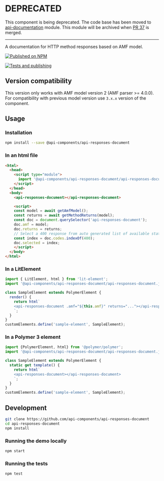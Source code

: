 # DEPRECATED

This component is being deprecated. The code base has been moved to [api-documentation](https://github.com/advanced-rest-client/api-documentation) module. This module will be archived when [PR 37](https://github.com/advanced-rest-client/api-documentation/pull/37) is merged.

-----

A documentation for HTTP method responses based on AMF model.

[![Published on NPM](https://img.shields.io/npm/v/@api-components/api-responses-document.svg)](https://www.npmjs.com/package/@api-components/api-responses-document)

[![Tests and publishing](https://github.com/advanced-rest-client/api-responses-document/actions/workflows/deployment.yml/badge.svg)](https://github.com/advanced-rest-client/api-responses-document/actions/workflows/deployment.yml)

## Version compatibility

This version only works with AMF model version 2 (AMF parser >= 4.0.0).
For compatibility with previous model version use `3.x.x` version of the component.

## Usage

### Installation

```sh
npm install --save @api-components/api-responses-document
```

### In an html file

```html
<html>
  <head>
    <script type="module">
      import '@api-components/api-responses-document/api-responses-document.js';
    </script>
  </head>
  <body>
    <api-responses-document></api-responses-document>

    <script>
    const model = await getAmfModel();
    const returns = await getMethodReturns(model);
    const doc = document.querySelector('api-responses-document');
    doc.amf = model;
    doc.returns = returns;
    // Select a 400 response from auto generated list of available status codes
    const index = doc.codes.indexOf(400);
    doc.selected = index;
    </script>
  </body>
</html>
```

### In a LitElement

```js
import { LitElement, html } from 'lit-element';
import '@api-components/api-responses-document/api-responses-document.js';

class SampleElement extends PolymerElement {
  render() {
    return html`
    <api-responses-document .amf="${this.amf}" returns="..."></api-responses-document>
    `;
  }
}
customElements.define('sample-element', SampleElement);
```

### In a Polymer 3 element

```js
import {PolymerElement, html} from '@polymer/polymer';
import '@api-components/api-responses-document/api-responses-document.js';

class SampleElement extends PolymerElement {
  static get template() {
    return html`
    <api-responses-document></api-responses-document>
    `;
  }
}
customElements.define('sample-element', SampleElement);
```

## Development

```sh
git clone https://github.com/api-components/api-responses-document
cd api-responses-document
npm install
```

### Running the demo locally

```sh
npm start
```

### Running the tests

```sh
npm test
```
